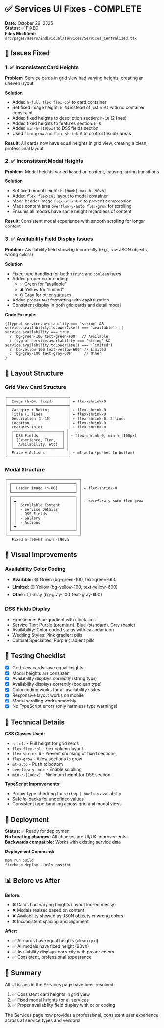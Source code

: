 # ✅ Services UI Fixes - COMPLETE

**Date:** October 29, 2025  
**Status:** ✅ FIXED  
**Files Modified:** `src/pages/users/individual/services/Services_Centralized.tsx`

## 🎯 Issues Fixed

### 1. ✅ Inconsistent Card Heights
**Problem:** Service cards in grid view had varying heights, creating an uneven layout

**Solution:**
- Added `h-full flex flex-col` to card container
- Set fixed image height: `h-64` instead of just `h-64` with no container constraint
- Added fixed heights to description section: `h-10` (2 lines)
- Added fixed heights to features section: `h-8`
- Added `min-h-[100px]` to DSS fields section
- Used `flex-grow` and `flex-shrink-0` to control flexible areas

**Result:** All cards now have equal heights in grid view, creating a clean, professional layout

### 2. ✅ Inconsistent Modal Heights
**Problem:** Modal heights varied based on content, causing jarring transitions

**Solution:**
- Set fixed modal height: `h-[90vh] max-h-[90vh]`
- Added `flex flex-col` layout to modal container
- Made header image `flex-shrink-0` to prevent compression
- Made content area `overflow-y-auto flex-grow` for scrolling
- Ensures all modals have same height regardless of content

**Result:** Consistent modal experience with smooth scrolling for longer content

### 3. ✅ Availability Field Display Issues
**Problem:** Availability field showing incorrectly (e.g., raw JSON objects, wrong colors)

**Solution:**
- Fixed type handling for both `string` and `boolean` types
- Added proper color coding:
  - ✅ Green for "available"
  - ⚠️ Yellow for "limited"
  - ⚙️ Gray for other statuses
- Added proper text formatting with capitalization
- Consistent display in both grid cards and detail modal

**Code Example:**
```tsx
{(typeof service.availability === 'string' && service.availability.toLowerCase() === 'available') || service.availability === true
  ? 'bg-green-100 text-green-600'  // Available
  : (typeof service.availability === 'string' && service.availability.toLowerCase() === 'limited')
  ? 'bg-yellow-100 text-yellow-600' // Limited
  : 'bg-gray-100 text-gray-600'     // Other
}
```

## 📐 Layout Structure

### Grid View Card Structure
```
┌────────────────────────────┐
│  Image (h-64, fixed)       │ ← flex-shrink-0
├────────────────────────────┤
│  Category + Rating         │ ← flex-shrink-0
│  Title (1 line)            │ ← flex-shrink-0
│  Description (h-10)        │ ← flex-shrink-0, 2 lines
│  Location                  │ ← flex-shrink-0
│  Features (h-8)            │ ← flex-shrink-0
│  ┌──────────────────────┐ │
│  │ DSS Fields           │ │ ← flex-shrink-0, min-h-[100px]
│  │ (Experience, Tier,   │ │
│  │  Availability, etc)  │ │
│  └──────────────────────┘ │
│  Price + Actions           │ ← mt-auto (pushes to bottom)
└────────────────────────────┘
```

### Modal Structure
```
┌─────────────────────────────────┐
│ ┌─────────────────────────────┐ │
│ │  Header Image (h-80)        │ │ ← flex-shrink-0
│ └─────────────────────────────┘ │
│ ┌─────────────────────────────┐ │
│ │ ▲                           │ │ ← overflow-y-auto flex-grow
│ │ │  Scrollable Content       │ │
│ │ │  - Service Details        │ │
│ │ │  - DSS Fields             │ │
│ │ │  - Gallery                │ │
│ │ │  - Actions                │ │
│ │ ▼                           │ │
│ └─────────────────────────────┘ │
└─────────────────────────────────┘
   Fixed h-[90vh] max-h-[90vh]
```

## 🎨 Visual Improvements

### Availability Color Coding
- **Available:** 🟢 Green (bg-green-100, text-green-600)
- **Limited:** 🟡 Yellow (bg-yellow-100, text-yellow-600)
- **Other:** ⚪ Gray (bg-gray-100, text-gray-600)

### DSS Fields Display
- Experience: Blue gradient with clock icon
- Service Tier: Purple (premium), Blue (standard), Gray (basic)
- Availability: Color-coded status with calendar icon
- Wedding Styles: Pink gradient pills
- Cultural Specialties: Purple gradient pills

## 🧪 Testing Checklist

- [x] Grid view cards have equal heights
- [x] Modal heights are consistent
- [x] Availability displays correctly (string type)
- [x] Availability displays correctly (boolean type)
- [x] Color coding works for all availability states
- [x] Responsive layout works on mobile
- [x] Modal scrolling works smoothly
- [x] No TypeScript errors (only harmless type warnings)

## 📝 Technical Details

**CSS Classes Used:**
- `h-full` - Full height for grid items
- `flex flex-col` - Flex column layout
- `flex-shrink-0` - Prevent shrinking of fixed sections
- `flex-grow` - Allow sections to grow
- `mt-auto` - Push to bottom
- `overflow-y-auto` - Enable scrolling
- `min-h-[100px]` - Minimum height for DSS section

**TypeScript Improvements:**
- Proper type checking for `string | boolean` availability
- Safe fallbacks for undefined values
- Consistent type handling across grid and modal views

## 🚀 Deployment

**Status:** ✅ Ready for deployment  
**No breaking changes:** All changes are UI/UX improvements  
**Backwards compatible:** Works with existing service data  

**Deployment Command:**
```powershell
npm run build
firebase deploy --only hosting
```

## 📊 Before vs After

**Before:**
- ❌ Cards had varying heights (layout looked messy)
- ❌ Modals resized based on content
- ❌ Availability showed as JSON objects or wrong colors
- ❌ Inconsistent spacing and alignment

**After:**
- ✅ All cards have equal heights (clean grid)
- ✅ All modals have fixed height (90vh)
- ✅ Availability displays correctly with proper colors
- ✅ Consistent, professional appearance

## 🎉 Summary

All UI issues in the Services page have been resolved:
1. ✅ Consistent card heights in grid view
2. ✅ Fixed modal heights for all services
3. ✅ Proper availability field display with color coding

The Services page now provides a professional, consistent user experience across all service types and vendors!
